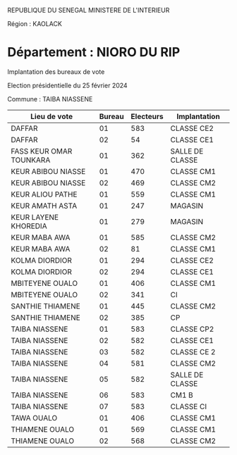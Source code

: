 REPUBLIQUE DU SENEGAL MINISTERE DE L'INTERIEUR

Région : KAOLACK

Département : NIORO DU RIP
===

Implantation des bureaux de vote

Election présidentielle du 25 février 2024

Commune : TAIBA NIASSENE

| Lieu de vote | Bureau | Electeurs | Implantation |
| - | - | - | - |
| DAFFAR | 01 | 583 | CLASSE CE2 |
| DAFFAR | 02 | 54 | CLASSE CE1 |
| FASS KEUR OMAR TOUNKARA | 01 | 362 | SALLE DE CLASSE |
| KEUR ABIBOU NIASSE | 01 | 470 | CLASSE CM1 |
| KEUR ABIBOU NIASSE | 02 | 469 | CLASSE CM2 |
| KEUR ALIOU PATHE | 01 | 559 | CLASSE CM1 |
| KEUR AMATH ASTA | 01 | 247 | MAGASIN |
| KEUR LAYENE KHOREDIA | 01 | 279 | MAGASIN |
| KEUR MABA AWA | 01 | 585 | CLASSE CM2 |
| KEUR MABA AWA | 02 | 81 | CLASSE CM1 |
| KOLMA DIORDIOR | 01 | 294 | CLASSE CE2 |
| KOLMA DIORDIOR | 02 | 294 | CLASSE CE1 |
| MBITEYENE OUALO | 01 | 406 | CLASSE CM1 |
| MBITEYENE OUALO | 02 | 341 | CI |
| SANTHIE THIAMENE | 01 | 445 | CLASSE CM2 |
| SANTHIE THIAMENE | 02 | 385 | CP |
| TAIBA NIASSENE | 01 | 583 | CLASSE CP2 |
| TAIBA NIASSENE | 02 | 582 | CLASSE CE1 |
| TAIBA NIASSENE | 03 | 582 | CLASSE CE 2 |
| TAIBA NIASSENE | 04 | 581 | CLASSE CM2 |
| TAIBA NIASSENE | 05 | 582 | SALLE DE CLASSE |
| TAIBA NIASSENE | 06 | 583 | CM1 B |
| TAIBA NIASSENE | 07 | 583 | CLASSE CI |
| TAWA OUALO | 01 | 406 | CLASSE CM1 |
| THIAMENE OUALO | 01 | 569 | CLASSE CM1 |
| THIAMENE OUALO | 02 | 568 | CLASSE CM2 |

<!-- PageNumber="17/19" -->
